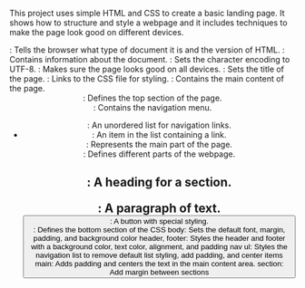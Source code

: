 This project uses simple HTML and CSS to create a basic landing page. It shows how to structure and style a webpage and it includes techniques to make the page look good on different devices.
<!DOCTYPE html>: Tells the browser what type of document it is and the version of HTML.
<head>: Contains information about the document.
<meta charset="UTF-8">: Sets the character encoding to UTF-8.
<meta name="viewport" content="width=device-width, initial-scale=1.0">: Makes sure the page looks good on all devices.
<title>Fictional Company Landing Page</title>: Sets the title of the page.
<link rel="stylesheet" href="style.css">: Links to the CSS file for styling.
<body>: Contains the main content of the page.
<header>: Defines the top section of the page.
<nav>: Contains the navigation menu.
<ul>: An unordered list for navigation links.
<li>: An item in the list containing a link.
<main>: Represents the main part of the page.
<section>: Defines different parts of the webpage.
<h2>: A heading for a section.
<p>: A paragraph of text.
<button class="animated-button">: A button with special styling.
<footer>: Defines the bottom section of the 
  CSS
  body: Sets the default font, margin, padding, and background color
  header, footer: Styles the header and footer with a background color, text color, alignment, and padding
  nav ul: Styles the navigation list to remove default list styling, add padding, and center items
  main: Adds padding and centers the text in the main content area.
  section: Add margin between sections
